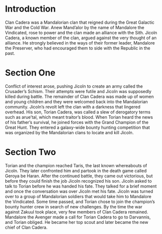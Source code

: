 # Introduction

Clan Cadera was a Mandalorian clan that reigned during the Great Galactic War and the Cold War.
Anew Mand’alor by the name of Mandalore the Vindicated, rose to power and the clan made an alliance with the Sith.
Jicoln Cadera, a known member of the clan, argued against the very thought of an alliance.
He strongly believed in the ways of their former leader, Mandalore the Preserver, who had encouraged them to side with the Republic in the past.

# Section One

Conflict of interest arose, pushing Jicoln to create an army called the Crusader’s Schism.
Their attempts were futile and Jicoln was supposedly killed during battle.
The remainder of Clan Cadera was made up of women and young children and they were welcomed back into the Mandalorian community.
Jicoln’s revolt left the clan with a darkness that lingered overhead.
His son, Torian Cadera, was called a slew of derogatory terms such as arue’tal, which meant traitor’s blood.
When Torian heard the news of his father’s survival, he joined forces with the Grand Champion of the Great Hunt.
They entered a galaxy-wide bounty hunting competition that was organized by the Mandalorian clans to locate and kill Jicoln.

# Section Two

Torian and the champion reached Taris, the last known whereabouts of Jicoln.
They later confronted him and partook in the death game called Geroya be Haran.
After the continued battle, they came out victorious, but before they could finish the job Jicoln recognized his son.
Jicoln asked to talk to Torian before he was handed his fate.
They talked for a brief moment and once the conversation was over Jicoln met his fate.
Jicoln was turned over to a group of Mandalorian soldiers that would take him to Mandalore the Vindicated.
Some time passed, and Torian chose to join the champion’s bounty hunter crew in search of new challenges.
By the time the war against Zakuul took place, very few members of Clan Cadera remained.
Mandalore the Avenger made a call for Torian Cadera to go to Darvannis, and Torian obliged.
He became her top scout and later became the new chief                                                                                                                                                                                                                                                                 of Clan Cadera.
